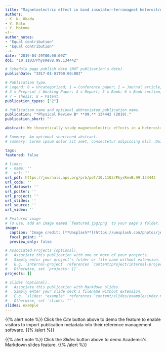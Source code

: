 ```yaml
---
title: "Magnetoelectric effect in band insulator–ferromagnet heterostructures"
authors:
- K. N. Okada
- Y. Kato
- Y. Motome
<!--
author_notes:
- "Equal contribution"
- "Equal contribution"
-->
date: "2019-04-29T00:00:00Z"
doi: "10.1103/PhysRevB.99.134442"

# Schedule page publish date (NOT publication's date).
publishDate: "2017-01-01T00:00:00Z"

# Publication type.
# Legend: 0 = Uncategorized; 1 = Conference paper; 2 = Journal article;
# 3 = Preprint / Working Paper; 4 = Report; 5 = Book; 6 = Book section;
# 7 = Thesis; 8 = Patent
publication_types: ["2"]

# Publication name and optional abbreviated publication name.
publication: "*Physical Review B* **99,** 134442 (2019)."
publication_short: ""

abstract: We theoretically study magnetoelectric effects in a heterostructure of a generic band insulator and a ferromagnet. In contrast to the kinetic magnetoelectric effect in metals, referred to as the Edelstein effect or the inverse spin galvanic effect, our mechanism relies on virtual interband transitions between the valence and conduction bands and is therefore immune to disorder or impurity scattering. By calculating electric field-induced magnetization by the linear response theory, we reveal that the magnetoelectric effect shows up without specific parameter choices. The magnetoelectric effect qualitatively varies by changing the direction of the magnetic moment in the ferromagnet: the response is diagonal for the out-of-plane moment, whereas it is off-diagonal for the in-plane moment. We also find out that in optical frequencies, the magnetoelectric signal can be drastically enhanced via interband resonant excitations. Finally, we estimate the magnitude of the magnetoelectric effect for a hybrid halide perovskite semiconductor as an example of the band insulator and compare it with other magnetoelectric materials. We underscore that our mechanism is quite general and widely expectable, only requiring the Rashba spin-orbit coupling and exchange coupling. Our result could potentially offer a promising method of Joule heating-free electric manipulation of magnetic moments in spintronic devices.

# Summary. An optional shortened abstract.
# summary: Lorem ipsum dolor sit amet, consectetur adipiscing elit. Duis posuere tellus ac convallis placerat. Proin tincidunt magna sed ex sollicitudin condimentum.

tags:
featured: false

# links:
# - name: ""
#   url: ""
url_pdf: https://journals.aps.org/prb/pdf/10.1103/PhysRevB.99.134442
url_code: ''
url_dataset: ''
url_poster: ''
url_project: ''
url_slides: ''
url_source: ''
url_video: ''

# Featured image
# To use, add an image named `featured.jpg/png` to your page's folder. 
image:
  caption: 'Image credit: [**Unsplash**](https://unsplash.com/photos/jdD8gXaTZsc)'
  focal_point: ""
  preview_only: false

# Associated Projects (optional).
#   Associate this publication with one or more of your projects.
#   Simply enter your project's folder or file name without extension.
#   E.g. `internal-project` references `content/project/internal-project/index.md`.
#   Otherwise, set `projects: []`.
projects: []

# Slides (optional).
#   Associate this publication with Markdown slides.
#   Simply enter your slide deck's filename without extension.
#   E.g. `slides: "example"` references `content/slides/example/index.md`.
#   Otherwise, set `slides: ""`.
slides: example
---
```


{{% alert note %}}
Click the *Cite* button above to demo the feature to enable visitors to import publication metadata into their reference management software.
{{% /alert %}}

{{% alert note %}}
Click the *Slides* button above to demo Academic's Markdown slides feature.
{{% /alert %}}

<!-- Supplementary notes can be added here, including [code and math](https://sourcethemes.com/academic/docs/writing-markdown-latex/).-->
